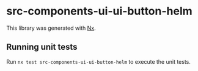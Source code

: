 # src-components-ui-ui-button-helm

This library was generated with [Nx](https://nx.dev).


## Running unit tests

Run `nx test src-components-ui-ui-button-helm` to execute the unit tests.

